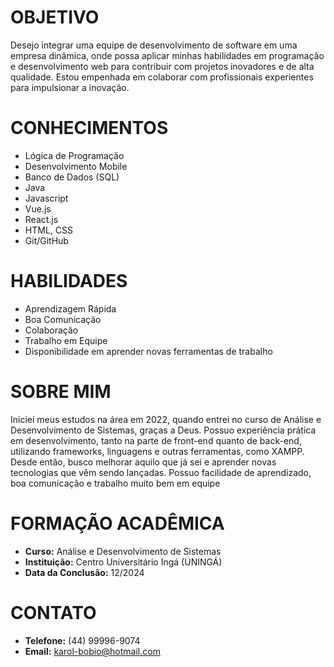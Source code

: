 # OBJETIVO
Desejo integrar uma equipe de desenvolvimento de software em uma empresa dinâmica, onde possa aplicar minhas habilidades em programação e desenvolvimento web para contribuir com projetos inovadores e de alta qualidade. Estou empenhada em colaborar com profissionais experientes para impulsionar a inovação.

# CONHECIMENTOS
- Lógica de Programação
- Desenvolvimento Mobile
- Banco de Dados (SQL)
- Java
- Javascript
- Vue.js
- React.js
- HTML, CSS
- Git/GitHub

# HABILIDADES
- Aprendizagem Rápida
- Boa Comunicação
- Colaboração
- Trabalho em Equipe
- Disponibilidade em aprender novas ferramentas de trabalho

# SOBRE MIM
Iniciei meus estudos na área em 2022, quando entrei no curso de Análise e Desenvolvimento de Sistemas, graças a Deus. Possuo experiência prática em desenvolvimento, tanto na parte de front-end quanto de back-end, utilizando frameworks, linguagens e outras ferramentas, como XAMPP. Desde então, busco melhorar aquilo que já sei e aprender novas tecnologias que vêm sendo lançadas. Possuo facilidade de aprendizado, boa comunicação e trabalho muito bem em equipe

# FORMAÇÃO ACADÊMICA
- **Curso:** Análise e Desenvolvimento de Sistemas
- **Instituição:** Centro Universitário Ingá (UNINGÁ)
- **Data da Conclusão:** 12/2024

# CONTATO
- **Telefone:** (44) 99996-9074
- **Email:** karol-bobio@hotmail.com


